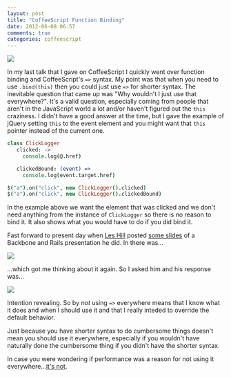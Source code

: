 ```yaml
---
layout: post
title: "CoffeeScript Function Binding"
date: 2012-06-08 06:57
comments: true
categories: coffeescript
---
```


![](https://dl.dropbox.com/u/2144189/blog/darrinholst/fatarrow/all%20the%20things.jpg)

In my last talk that I gave on CoffeeScript I quickly went over function binding and
CoffeeScript's ```=>``` syntax. My point was that when you need to use ```.bind(this)``` then
you could just use ```=>``` for shorter syntax. The inevitable question that
came up was "Why wouldn't I just use that everywhere?". It's a valid question,
especially coming from people that aren't in the JavaScript world a lot and/or
haven't figured out the ```this``` craziness. I didn't have a good
answer at the time, but I gave the example of jQuery setting ```this``` to the
event element and you might want that ```this``` pointer instead of the current
one.

``` coffeescript
class ClickLogger
   clicked: ->
     console.log(@.href)

   clickedBound: (event) =>
     console.log(event.target.href)

$("a").on("click", new ClickLogger().clicked)
$("a").on("click", new ClickLogger().clickedBound)
```

In the example above we want the element that was clicked and we don't need anything from the instance of
```ClickLogger``` so there is no reason to bind it. It also shows what you would
have to do if you did bind it.

Fast forward to present day when [Les Hill](http://twitter.com/leshill) posted
[some slides](http://blog.leshill.org/backbone_and_rails_magma) of a Backbone and Rails presentation he did. In there was...

![](https://dl.dropbox.com/u/2144189/blog/darrinholst/fatarrow/warning.jpg)

...which got me thinking about it again. So I asked him and his response was...

![](https://dl.dropbox.com/u/2144189/blog/darrinholst/fatarrow/response.jpg)

Intention revealing. So by *not* using ```=>``` everywhere means that I know
what it does and when I should use it and that I really inteded to override the
default behavior.

Just because you have shorter syntax to do cumbersome things doesn't mean you
should use it everywhere, especially if you wouldn't have naturally done the
cumbersome thing if you didn't have the shorter syntax.

In case you were wondering if performance was a reason for not using it
everywhere...[it's not](http://nesbot.com/2012/1/20/CoffeeScript-why-is-function-binding-not-the-default).

